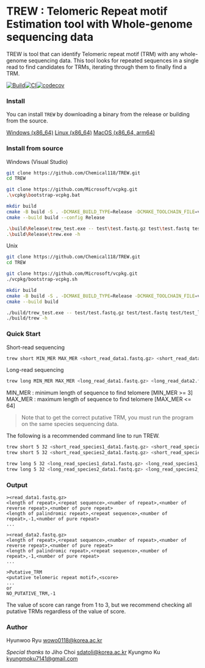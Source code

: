 TREW : Telomeric Repeat motif Estimation tool with Whole-genome sequencing data
===============================================================================

TREW is tool that can identify Telomeric repeat motif (TRM) with any whole-genome sequencing data. This tool looks for repeated sequences in a single read to find candidates for TRMs, iterating through them to finally find a TRM.

[![Build](https://github.com/Chemical118/TREW/actions/workflows/build.yaml/badge.svg)](https://github.com/Chemical118/TREW/actions/workflows/build.yaml)[![CI](https://github.com/Chemical118/TREW/actions/workflows/ci.yaml/badge.svg)](https://github.com/Chemical118/TREW/actions/workflows/ci.yaml)[![codecov](https://codecov.io/gh/Chemical118/TREW/graph/badge.svg?token=WRDCVZUAWH)](https://codecov.io/gh/Chemical118/TREW)

### Install

You can install `TREW` by downloading a binary from the release or building from the source.

[Windows (x86_64)](https://github.com/Chemical118/TREW/releases/latest/download/trew-windows-x86_64.tar.gz)
[Linux (x86_64)](https://github.com/Chemical118/TREW/releases/latest/download/trew-linux-x86_64.tar.gz)
[MacOS (x86_64, arm64)](https://github.com/Chemical118/TREW/releases/latest/download/trew-macos-universal.tar.gz)

### Install from source

Windows (Visual Studio)

```sh
git clone https://github.com/Chemical118/TREW.git
cd TREW

git clone https://github.com/Microsoft/vcpkg.git
.\vcpkg\bootstrap-vcpkg.bat

mkdir build
cmake -B build -S . -DCMAKE_BUILD_TYPE=Release -DCMAKE_TOOLCHAIN_FILE=vcpkg\scripts\buildsystems\vcpkg.cmake
cmake --build build --config Release

.\build\Release\trew_test.exe -- test\test.fastq.gz test\test.fastq test\test_long.fastq.gz test\test_long.fastq
.\build\Release\trew.exe -h
```

Unix

```sh
git clone https://github.com/Chemical118/TREW.git
cd TREW

git clone https://github.com/Microsoft/vcpkg.git
./vcpkg/bootstrap-vcpkg.sh

mkdir build
cmake -B build -S . -DCMAKE_BUILD_TYPE=Release -DCMAKE_TOOLCHAIN_FILE=vcpkg/scripts/buildsystems/vcpkg.cmake
cmake --build build

./build/trew_test.exe -- test/test.fastq.gz test/test.fastq test/test_long.fastq.gz test/test_long.fastq
./build/trew -h
```

### Quick Start

Short-read sequencing

```sh
trew short MIN_MER MAX_MER <short_read_data1.fastq.gz> <short_read_data2.fastq>... -t <number of threads> 
```

Long-read sequencing

```sh
trew long MIN_MER MAX_MER <long_read_data1.fastq.gz> <long_read_data2.fastq>... -t <number of threads> 
```

MIN_MER : minimum length of sequence to find telomere [MIN_MER >= 3]  
MAX_MER : maximum length of sequence to find telomere [MAX_MER <= 64]

> Note that to get the correct putative TRM, you must run the program on the same species sequencing data.

The following is a recommended command line to run TREW.

```sh
trew short 5 32 <short_read_species1_data1.fastq.gz> <short_read_species1_data2.fastq>... -t <number of threads>
trew short 5 32 <short_read_species2_data1.fastq.gz> <short_read_species2_data2.fastq>... -t <number of threads>

trew long 5 32 <long_read_species1_data1.fastq.gz> <long_read_species1_data2.fastq>... -t <number of threads>
trew long 5 32 <long_read_species2_data1.fastq.gz> <long_read_species2_data2.fastq>... -t <number of threads>
```

### Output

```
><read_data1.fastq.gz>
<length of repeat>,<repeat sequence>,<number of repeat>,<number of reverse repeat>,<number of pure repeat>
<length of palindromic repeat>,<repeat sequence>,<number of repeat>,-1,<number of pure repeat>
...

><read_data2.fastq.gz>
<length of repeat>,<repeat sequence>,<number of repeat>,<number of reverse repeat>,<number of pure repeat>
<length of palindromic repeat>,<repeat sequence>,<number of repeat>,-1,<number of pure repeat>
...

>Putative_TRM
<putative telomeric repeat motif>,<score>
...
or
NO_PUTATIVE_TRM,-1
```

The value of score can range from 1 to 3, but we recommend checking all putative TRMs regardless of the value of score.

### Author

Hyunwoo Ryu <wowo0118@korea.ac.kr>

*Special thanks to*
Jiho Choi <sdatoli@korea.ac.kr>
Kyungmo Ku <kyungmoku7141@gmail.com>
